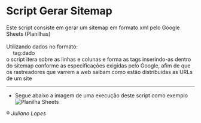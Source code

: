# Script Gerar Sitemap

Este script consiste em gerar um sitemap em formato xml pelo Google Sheets (Planilhas)<br><br>
Utilizando dados no formato:<br>
&emsp; tag:dado<br>
o script itera sobre as linhas e colunas e forma as tags inserindo-as dentro do sitemap conforme as especificações exigidas pelo Google, afim de que os rastreadores que varrem a web saibam como estão distribuidas as URLs de um site
<hr>

* Segue abaixo a imagem de uma execução deste script como exemplo<br>
![Planilha Sheets](https://i.imgur.com/p03nRjx.png)

&reg; <i>Juliano Lopes</i>
